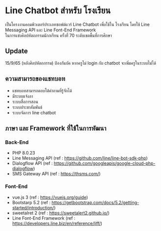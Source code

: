 # Line Chatbot สำหรับ โรงเรียน
เป็นโครงงานคอมพิวเตอร์ประเภทซอฟต์แวร์ Line Chatbot เพื่อใช้ใน โรงเรียน โดยใช้ Line Messaging API และ Line Font-End Framework
<br>ในการแข่งศิลปหัตถกรรมนักกเรียน ครั้งที่ 70 ระดับเขตพื้นที่การศึกษา
## Update
15/9/65 (หลังศิลปหัตถกรรม) ป้องกันบัค หากครูไม่ login กับ chatbot จะเพิ่มครูในระบบไม่ได้
## ความสามารถของแชทบอท
- แชทบอทสามารถตอบโต้คำถามที่รู้จักได้
- มีระบบแจ้งลา
- ระบบสื่อการสอน
- ระบบประชาสัมพันธ์
- ระบบจัดการ line chatbot
## ภาษา และ Framework ที่ใช้ในการพัฒนา
### Back-End 
- PHP 8.0.23
- Line Messaging API (ref : https://github.com/line/line-bot-sdk-php)
- Dialogflow API (ref : https://github.com/googleapis/google-cloud-php-dialogflow)
- SMS Gateway API (ref : https://thsms.com/)
### Font-End
- vue.js 3 (ref : https://vuejs.org/guide)
- Bootstarp 5.2 (ref : https://getbootstrap.com/docs/5.2/getting-started/introduction/)
- sweetalret 2 (ref : https://sweetalert2.github.io/)
- Line Font-End Framework (ref : https://developers.line.biz/en/reference/liff/)
